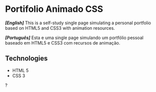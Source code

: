 # Portifolio Animado CSS

_**[English]**_ This is a self-study single page simulating a personal portfolio based on HTML5 and CSS3 with animation resources. 

_**[Português]**_ Esta e uma single page simulando um portfólio pessoal baseado em HTML5 e CSS3 com recursos de animação. 

## Technologies 

- HTML 5
- CSS 3

?[](img/preview.gif)